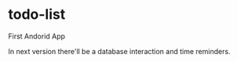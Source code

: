 # todo-list
First Andorid App


In next version there'll be a database interaction and time reminders.
